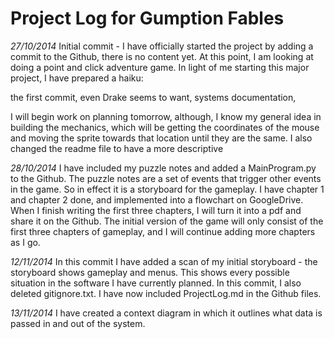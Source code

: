 Project Log for Gumption Fables
==============

*27/10/2014*
Initial commit - I have officially started the project by adding a commit to the Github, there is no content yet. At this point, I am looking at doing a point and click adventure game. In light of me starting this major project, I have prepared a haiku:

the first commit,
even Drake seems to want,
systems documentation,

I will begin work on planning tomorrow, although, I know my general idea in building the mechanics, which will be getting the coordinates of the mouse and moving the sprite towards that location until they are the same. I also changed the readme file to have a more descriptive

*28/10/2014*
I have included my puzzle notes and added a MainProgram.py to the Github. The puzzle notes are a set of events that trigger other events in the game. So in effect it is a storyboard for the gameplay. I have chapter 1 and chapter 2 done, and implemented into a flowchart on GoogleDrive. When I finish writing the first three chapters, I will turn it into a pdf and share it on the Github. The initial version of the game will only consist of the first three chapters of gameplay, and I will continue adding more chapters as I go.

*12/11/2014*
In this commit I have added a scan of my initial storyboard - the storyboard shows gameplay and menus. This shows every possible situation in the software I have currently planned. In this commit, I also deleted gitignore.txt. I have now included ProjectLog.md in the Github files.

*13/11/2014*
I have created a context diagram in which it outlines what data is passed in and out of the system.
